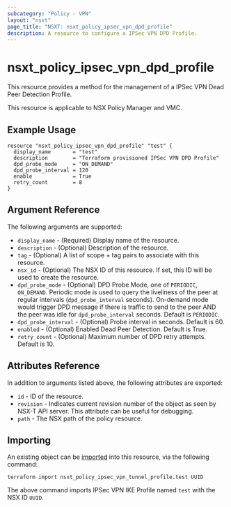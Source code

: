 ```yaml
---
subcategory: "Policy - VPN"
layout: "nsxt"
page_title: "NSXT: nsxt_policy_ipsec_vpn_dpd_profile"
description: A resource to configure a IPSec VPN DPD Profile.
---
```


# nsxt_policy_ipsec_vpn_dpd_profile

This resource provides a method for the management of a IPSec VPN Dead Peer Detection Profile.

This resource is applicable to NSX Policy Manager and VMC.

## Example Usage

```hcl
resource "nsxt_policy_ipsec_vpn_dpd_profile" "test" {
  display_name       = "test"
  description        = "Terraform provisioned IPSec VPN DPD Profile"
  dpd_probe_mode     = "ON_DEMAND"
  dpd_probe_interval = 120
  enable             = True
  retry_count        = 8
}
```

## Argument Reference

The following arguments are supported:

* `display_name` - (Required) Display name of the resource.
* `description` - (Optional) Description of the resource.
* `tag` - (Optional) A list of scope + tag pairs to associate with this resource.
* `nsx_id` - (Optional) The NSX ID of this resource. If set, this ID will be used to create the resource.
* `dpd_probe_mode` - (Optional) DPD Probe Mode, one of `PERIODIC`, `ON_DEMAND`. Periodic mode is used to query the liveliness of the peer at regular intervals (`dpd_probe_interval` seconds). On-demand mode would trigger DPD message if there is traffic to send to the peer AND the peer was idle for `dpd_probe_interval` seconds. Default is `PERIODIC`.
* `dpd_probe_interval` - (Optional) Probe interval in seconds. Default is 60.
* `enabled` - (Optional) Enabled Dead Peer Detection. Default is True.
* `retry_count` - (Optional) Maximum number of DPD retry attempts. Default is 10.


## Attributes Reference

In addition to arguments listed above, the following attributes are exported:

* `id` - ID of the resource.
* `revision` - Indicates current revision number of the object as seen by NSX-T API server. This attribute can be useful for debugging.
* `path` - The NSX path of the policy resource.

## Importing

An existing object can be [imported][docs-import] into this resource, via the following command:

[docs-import]: https://www.terraform.io/cli/import

```
terraform import nsxt_policy_ipsec_vpn_tunnel_profile.test UUID
```

The above command imports IPSec VPN IKE Profile named `test` with the NSX ID `UUID`.
